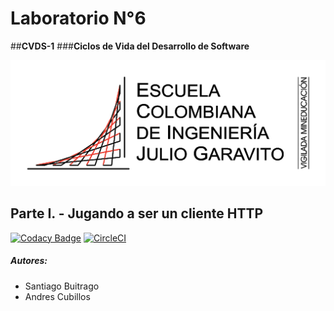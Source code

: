 
# **Laboratorio N°6**
##**CVDS-1**
###**Ciclos de Vida del Desarrollo de Software**

![](https://github.com/DonSantiagoS/LAB2CVDS/blob/master/Imagenes/Logo.png)

## Parte I. - Jugando a ser un cliente HTTP

[![Codacy Badge](https://app.codacy.com/project/badge/Grade/2e47eccde11947ba9922585fae70782a)](https://app.codacy.com/manual/DonSantiagoS/LAB6CVDS/dashboard)
[![CircleCI](https://circleci.com/gh/MysticUnios1998/CVDS-Lab6_CI.svg?style=svg)](https://app.circleci.com/pipelines/github/DonSantiagoS)



##### Autores:
 * Santiago Buitrago
 * Andres Cubillos

[1]:https://es.wikipedia.org/wiki/Telnet
[2]:https://tools.ietf.org/html/rfc2616
[3]:https://docs.oracle.com/javaee/7/api/javax/faces/webapp/FacesServlet.html
[4]:https://users.dcc.uchile.cl/~jbarrios/servlets/general.html
[5]:https://en.wikipedia.org/wiki/List_of_HTTP_status_codes

